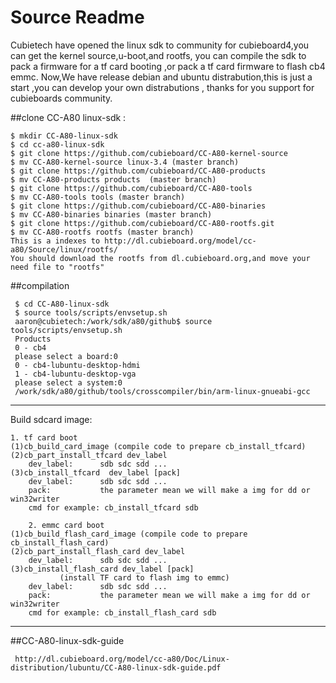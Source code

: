 Source Readme 
=============
Cubietech have opened the linux sdk to community for cubieboard4,you can 
get the kernel source,u-boot,and rootfs, you can compile the sdk to pack 
a firmware for a tf card booting ,or pack a tf card firmware to flash cb4 
emmc. Now,We have release debian and ubuntu distrabution,this is just a 
start ,you can develop your own distrabutions , thanks for you support for 
cubieboards community. 
 
##clone CC-A80 linux-sdk :

    $ mkdir CC-A80-linux-sdk
    $ cd cc-a80-linux-sdk
    $ git clone https://github.com/cubieboard/CC-A80-kernel-source
    $ mv CC-A80-kernel-source linux-3.4 (master branch)
    $ git clone https://github.com/cubieboard/CC-A80-products
    $ mv CC-A80-products products  (master branch)
    $ git clone https://github.com/cubieboard/CC-A80-tools
    $ mv CC-A80-tools tools (master branch)
    $ git clone https://github.com/cubieboard/CC-A80-binaries
    $ mv CC-A80-binaries binaries (master branch)
    $ git clone https://github.com/cubieboard/CC-A80-rootfs.git
    $ mv CC-A80-rootfs rootfs (master branch)
    This is a indexes to http://dl.cubieboard.org/model/cc-a80/Source/linux/rootfs/
    You should download the rootfs from dl.cubieboard.org,and move your need file to "rootfs" 


##compilation

     $ cd CC-A80-linux-sdk
     $ source tools/scripts/envsetup.sh
     aaron@cubietech:/work/sdk/a80/github$ source tools/scripts/envsetup.sh 
     Products
     0 - cb4
     please select a board:0
     0 - cb4-lubuntu-desktop-hdmi
     1 - cb4-lubuntu-desktop-vga
     please select a system:0
     /work/sdk/a80/github/tools/crosscompiler/bin/arm-linux-gnueabi-gcc

--------------------------------------------------------------------------------------------
Build sdcard image:

	1. tf card boot
	(1)cb_build_card_image (compile code to prepare cb_install_tfcard)
	(2)cb_part_install_tfcard dev_label
		dev_label:      sdb sdc sdd ...
	(3)cb_install_tfcard  dev_label [pack]
		dev_label:      sdb sdc sdd ...
		pack:           the parameter mean we will make a img for dd or win32writer
		cmd for example: cb_install_tfcard sdb

        2. emmc card boot
	(1)cb_build_flash_card_image (compile code to prepare cb_install_flash_card)
	(2)cb_part_install_flash_card dev_label
		dev_label:      sdb sdc sdd ...
	(3)cb_install_flash_card dev_label [pack]
               (install TF card to flash img to emmc)
		dev_label:      sdb sdc sdd ...
		pack:           the parameter mean we will make a img for dd or win32writer
		cmd for example: cb_install_flash_card sdb
---------------------------------------------------------------------------------------------

##CC-A80-linux-sdk-guide

     http://dl.cubieboard.org/model/cc-a80/Doc/Linux-distribution/lubuntu/CC-A80-linux-sdk-guide.pdf
